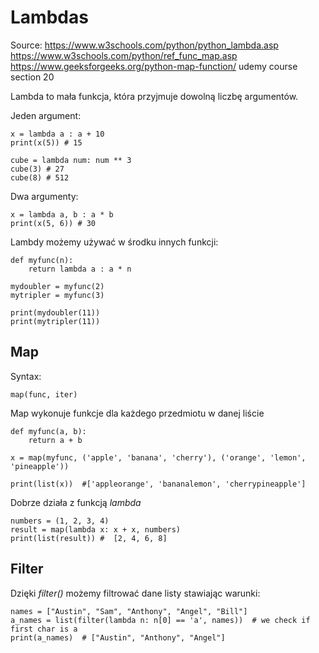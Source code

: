 # Lambdas
Source: https://www.w3schools.com/python/python_lambda.asp  
https://www.w3schools.com/python/ref_func_map.asp  
https://www.geeksforgeeks.org/python-map-function/
udemy course section 20

Lambda to mała funkcja, która przyjmuje dowolną liczbę argumentów.

Jeden argument:
```
x = lambda a : a + 10
print(x(5)) # 15
```
```
cube = lambda num: num ** 3
cube(3) # 27
cube(8) # 512
```

Dwa argumenty:
```
x = lambda a, b : a * b
print(x(5, 6)) # 30
```

Lambdy możemy używać w środku innych funkcji:
```
def myfunc(n):
    return lambda a : a * n

mydoubler = myfunc(2)
mytripler = myfunc(3)

print(mydoubler(11))
print(mytripler(11))
```

## Map

Syntax:
```
map(func, iter)
```
Map wykonuje funkcje dla każdego przedmiotu w danej liście
```
def myfunc(a, b):
    return a + b

x = map(myfunc, ('apple', 'banana', 'cherry'), ('orange', 'lemon', 'pineapple'))

print(list(x))  #['appleorange', 'bananalemon', 'cherrypineapple']
```

Dobrze działa z funkcją *lambda*

```
numbers = (1, 2, 3, 4)
result = map(lambda x: x + x, numbers)
print(list(result)) #  [2, 4, 6, 8]
```

## Filter

Dzięki *filter()* możemy filtrować dane listy stawiając warunki:

```
names = ["Austin", "Sam", "Anthony", "Angel", "Bill"]
a_names = list(filter(lambda n: n[0] == 'a', names))  # we check if first char is a
print(a_names)  # ["Austin", "Anthony", "Angel"]
```
